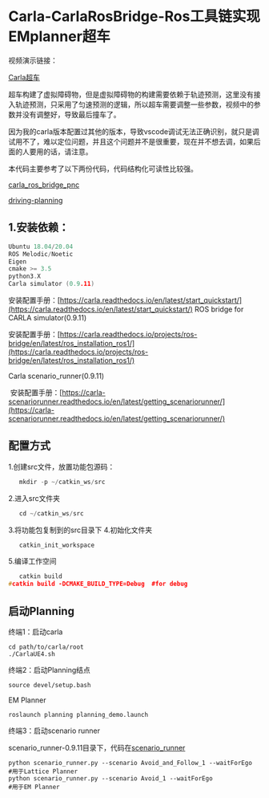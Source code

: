 # Carla-CarlaRosBridge-Ros工具链实现EMplanner超车

视频演示链接：

[Carla超车](https://www.bilibili.com/video/BV1Pn4y1R7rN/?vd_source=ad600e50c7e20ee4e5d7bb36ee34ce25)

超车构建了虚拟障碍物，但是虚拟障碍物的构建需要依赖于轨迹预测，这里没有接入轨迹预测，只采用了匀速预测的逻辑，所以超车需要调整一些参数，视频中的参数并没有调整好，导致最后撞车了。

 因为我的carla版本配置过其他的版本，导致vscode调试无法正确识别，就只是调试用不了，难以定位问题，并且这个问题并不是很重要，现在并不想去调，如果后面的人要用的话，请注意。

 本代码主要参考了以下两份代码，代码结构化可读性比较强。

[carla_ros_bridge_pnc](https://github.com/czjaixuexi/carla_ros_bridge_pnc)

 [driving-planning](https://github.com/zhaokun506/driving-planning)

## 1.安装依赖：

```c++
Ubuntu 18.04/20.04
ROS Melodic/Noetic
Eigen
cmake >= 3.5
python3.X
Carla simulator (0.9.11)
```
安装配置手册：[https://carla.readthedocs.io/en/latest/start_quickstart/](https://carla.readthedocs.io/en/latest/start_quickstart/)
ROS bridge for CARLA simulator(0.9.11)

安装配置手册：[https://carla.readthedocs.io/projects/ros-bridge/en/latest/ros_installation_ros1/](https://carla.readthedocs.io/projects/ros-bridge/en/latest/ros_installation_ros1/)

Carla scenario_runner(0.9.11)

​ 安装配置手册：[https://carla-scenariorunner.readthedocs.io/en/latest/getting_scenariorunner/](https://carla-scenariorunner.readthedocs.io/en/latest/getting_scenariorunner/)

## 配置方式

1.创建src文件，放置功能包源码：

```c++
   mkdir -p ~/catkin_ws/src
```
2.进入src文件夹
```c++
   cd ~/catkin_ws/src
```
3.将功能包复制到的src目录下
4.初始化文件夹

```c++
   catkin_init_workspace
```
5.编译工作空间
```c++
   catkin build
#catkin build -DCMAKE_BUILD_TYPE=Debug  #for debug
```
## 启动Planning

终端1：启动carla

```plain
cd path/to/carla/root
./CarlaUE4.sh
```

终端2：启动Planning结点

```plain
source devel/setup.bash
```

EM Planner

```plain
roslaunch planning planning_demo.launch 
```

终端3：启动scenario runner

scenario_runner-0.9.11目录下，代码在[scenario_runner](https://github.com/czjaixuexi/scenario_runner)

```plain
python scenario_runner.py --scenario Avoid_and_Follow_1 --waitForEgo   #用于Lattice Planner
python scenario_runner.py --scenario Avoid_1 --waitForEgo			   #用于EM Planner
```

